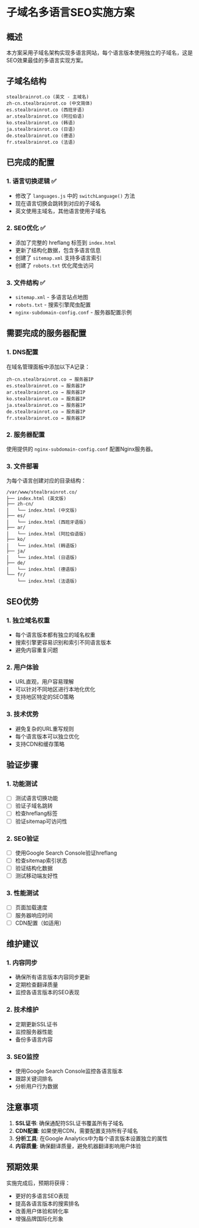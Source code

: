 # 子域名多语言SEO实施方案

## 概述
本方案采用子域名架构实现多语言网站，每个语言版本使用独立的子域名，这是SEO效果最佳的多语言实现方案。

## 子域名结构
```
stealbrainrot.co (英文 - 主域名)
zh-cn.stealbrainrot.co (中文简体)
es.stealbrainrot.co (西班牙语)
ar.stealbrainrot.co (阿拉伯语)
ko.stealbrainrot.co (韩语)
ja.stealbrainrot.co (日语)
de.stealbrainrot.co (德语)
fr.stealbrainrot.co (法语)
```

## 已完成的配置

### 1. 语言切换逻辑 ✅
- 修改了 `languages.js` 中的 `switchLanguage()` 方法
- 现在语言切换会跳转到对应的子域名
- 英文使用主域名，其他语言使用子域名

### 2. SEO优化 ✅
- 添加了完整的 hreflang 标签到 `index.html`
- 更新了结构化数据，包含多语言信息
- 创建了 `sitemap.xml` 支持多语言索引
- 创建了 `robots.txt` 优化爬虫访问

### 3. 文件结构 ✅
- `sitemap.xml` - 多语言站点地图
- `robots.txt` - 搜索引擎爬虫配置
- `nginx-subdomain-config.conf` - 服务器配置示例

## 需要完成的服务器配置

### 1. DNS配置
在域名管理面板中添加以下A记录：
```
zh-cn.stealbrainrot.co → 服务器IP
es.stealbrainrot.co → 服务器IP
ar.stealbrainrot.co → 服务器IP
ko.stealbrainrot.co → 服务器IP
ja.stealbrainrot.co → 服务器IP
de.stealbrainrot.co → 服务器IP
fr.stealbrainrot.co → 服务器IP
```

### 2. 服务器配置
使用提供的 `nginx-subdomain-config.conf` 配置Nginx服务器。

### 3. 文件部署
为每个语言创建对应的目录结构：
```
/var/www/stealbrainrot.co/
├── index.html (英文版)
├── zh-cn/
│   └── index.html (中文版)
├── es/
│   └── index.html (西班牙语版)
├── ar/
│   └── index.html (阿拉伯语版)
├── ko/
│   └── index.html (韩语版)
├── ja/
│   └── index.html (日语版)
├── de/
│   └── index.html (德语版)
└── fr/
    └── index.html (法语版)
```

## SEO优势

### 1. 独立域名权重
- 每个语言版本都有独立的域名权重
- 搜索引擎更容易识别和索引不同语言版本
- 避免内容重复问题

### 2. 用户体验
- URL直观，用户容易理解
- 可以针对不同地区进行本地化优化
- 支持地区特定的SEO策略

### 3. 技术优势
- 避免复杂的URL重写规则
- 每个语言版本可以独立优化
- 支持CDN和缓存策略

## 验证步骤

### 1. 功能测试
- [ ] 测试语言切换功能
- [ ] 验证子域名跳转
- [ ] 检查hreflang标签
- [ ] 验证sitemap可访问性

### 2. SEO验证
- [ ] 使用Google Search Console验证hreflang
- [ ] 检查sitemap索引状态
- [ ] 验证结构化数据
- [ ] 测试移动端友好性

### 3. 性能测试
- [ ] 页面加载速度
- [ ] 服务器响应时间
- [ ] CDN配置（如适用）

## 维护建议

### 1. 内容同步
- 确保所有语言版本内容同步更新
- 定期检查翻译质量
- 监控各语言版本的SEO表现

### 2. 技术维护
- 定期更新SSL证书
- 监控服务器性能
- 备份多语言内容

### 3. SEO监控
- 使用Google Search Console监控各语言版本
- 跟踪关键词排名
- 分析用户行为数据

## 注意事项

1. **SSL证书**: 确保通配符SSL证书覆盖所有子域名
2. **CDN配置**: 如果使用CDN，需要配置支持所有子域名
3. **分析工具**: 在Google Analytics中为每个语言版本设置独立的属性
4. **内容质量**: 确保翻译质量，避免机器翻译影响用户体验

## 预期效果

实施完成后，预期将获得：
- 更好的多语言SEO表现
- 提高各语言版本的搜索排名
- 改善用户体验和转化率
- 增强品牌国际化形象
